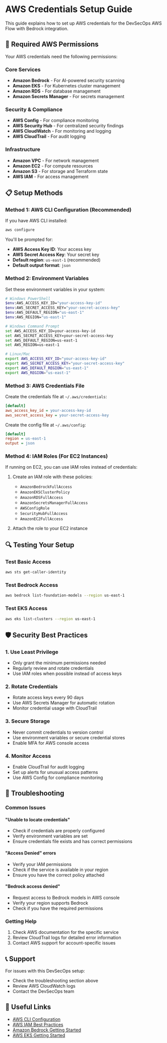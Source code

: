 # AWS Credentials Setup Guide

This guide explains how to set up AWS credentials for the DevSecOps AWS Flow with Bedrock integration.

## 🔐 Required AWS Permissions

Your AWS credentials need the following permissions:

### Core Services
- **Amazon Bedrock** - For AI-powered security scanning
- **Amazon EKS** - For Kubernetes cluster management
- **Amazon RDS** - For database management
- **Amazon Secrets Manager** - For secrets management

### Security & Compliance
- **AWS Config** - For compliance monitoring
- **AWS Security Hub** - For centralized security findings
- **AWS CloudWatch** - For monitoring and logging
- **AWS CloudTrail** - For audit logging

### Infrastructure
- **Amazon VPC** - For network management
- **Amazon EC2** - For compute resources
- **Amazon S3** - For storage and Terraform state
- **AWS IAM** - For access management

## 📋 Setup Methods

### Method 1: AWS CLI Configuration (Recommended)

If you have AWS CLI installed:

```bash
aws configure
```

You'll be prompted for:
- **AWS Access Key ID**: Your access key
- **AWS Secret Access Key**: Your secret key
- **Default region**: `us-east-1` (recommended)
- **Default output format**: `json`

### Method 2: Environment Variables

Set these environment variables in your system:

```bash
# Windows PowerShell
$env:AWS_ACCESS_KEY_ID="your-access-key-id"
$env:AWS_SECRET_ACCESS_KEY="your-secret-access-key"
$env:AWS_DEFAULT_REGION="us-east-1"
$env:AWS_REGION="us-east-1"

# Windows Command Prompt
set AWS_ACCESS_KEY_ID=your-access-key-id
set AWS_SECRET_ACCESS_KEY=your-secret-access-key
set AWS_DEFAULT_REGION=us-east-1
set AWS_REGION=us-east-1

# Linux/Mac
export AWS_ACCESS_KEY_ID="your-access-key-id"
export AWS_SECRET_ACCESS_KEY="your-secret-access-key"
export AWS_DEFAULT_REGION="us-east-1"
export AWS_REGION="us-east-1"
```

### Method 3: AWS Credentials File

Create the credentials file at `~/.aws/credentials`:

```ini
[default]
aws_access_key_id = your-access-key-id
aws_secret_access_key = your-secret-access-key
```

Create the config file at `~/.aws/config`:

```ini
[default]
region = us-east-1
output = json
```

### Method 4: IAM Roles (For EC2 Instances)

If running on EC2, you can use IAM roles instead of credentials:

1. Create an IAM role with these policies:
   - `AmazonBedrockFullAccess`
   - `AmazonEKSClusterPolicy`
   - `AmazonRDSFullAccess`
   - `AmazonSecretsManagerFullAccess`
   - `AWSConfigRole`
   - `SecurityHubFullAccess`
   - `AmazonEC2FullAccess`

2. Attach the role to your EC2 instance

## 🔍 Testing Your Setup

### Test Basic Access
```bash
aws sts get-caller-identity
```

### Test Bedrock Access
```bash
aws bedrock list-foundation-models --region us-east-1
```

### Test EKS Access
```bash
aws eks list-clusters --region us-east-1
```

## 🛡️ Security Best Practices

### 1. Use Least Privilege
- Only grant the minimum permissions needed
- Regularly review and rotate credentials
- Use IAM roles when possible instead of access keys

### 2. Rotate Credentials
- Rotate access keys every 90 days
- Use AWS Secrets Manager for automatic rotation
- Monitor credential usage with CloudTrail

### 3. Secure Storage
- Never commit credentials to version control
- Use environment variables or secure credential stores
- Enable MFA for AWS console access

### 4. Monitor Access
- Enable CloudTrail for audit logging
- Set up alerts for unusual access patterns
- Use AWS Config for compliance monitoring

## 🚨 Troubleshooting

### Common Issues

#### "Unable to locate credentials"
- Check if credentials are properly configured
- Verify environment variables are set
- Ensure credentials file exists and has correct permissions

#### "Access Denied" errors
- Verify your IAM permissions
- Check if the service is available in your region
- Ensure you have the correct policy attached

#### "Bedrock access denied"
- Request access to Bedrock models in AWS console
- Verify your region supports Bedrock
- Check if you have the required permissions

### Getting Help

1. Check AWS documentation for the specific service
2. Review CloudTrail logs for detailed error information
3. Contact AWS support for account-specific issues

## 📞 Support

For issues with this DevSecOps setup:
- Check the troubleshooting section above
- Review AWS CloudWatch logs
- Contact the DevSecOps team

## 🔗 Useful Links

- [AWS CLI Configuration](https://docs.aws.amazon.com/cli/latest/userguide/cli-configure-files.html)
- [AWS IAM Best Practices](https://docs.aws.amazon.com/IAM/latest/UserGuide/best-practices.html)
- [Amazon Bedrock Getting Started](https://docs.aws.amazon.com/bedrock/latest/userguide/getting-started.html)
- [AWS EKS Getting Started](https://docs.aws.amazon.com/eks/latest/userguide/getting-started.html)
